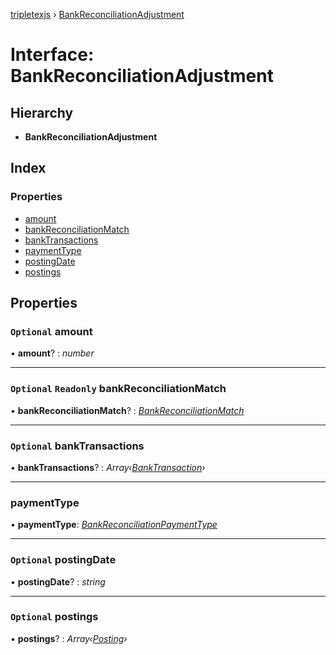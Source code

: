 [tripletexjs](../README.md) › [BankReconciliationAdjustment](bankreconciliationadjustment.md)

# Interface: BankReconciliationAdjustment

## Hierarchy

* **BankReconciliationAdjustment**

## Index

### Properties

* [amount](bankreconciliationadjustment.md#optional-amount)
* [bankReconciliationMatch](bankreconciliationadjustment.md#optional-readonly-bankreconciliationmatch)
* [bankTransactions](bankreconciliationadjustment.md#optional-banktransactions)
* [paymentType](bankreconciliationadjustment.md#paymenttype)
* [postingDate](bankreconciliationadjustment.md#optional-postingdate)
* [postings](bankreconciliationadjustment.md#optional-postings)

## Properties

### `Optional` amount

• **amount**? : *number*

___

### `Optional` `Readonly` bankReconciliationMatch

• **bankReconciliationMatch**? : *[BankReconciliationMatch](../modules/bankreconciliationmatch.md)*

___

### `Optional` bankTransactions

• **bankTransactions**? : *Array‹[BankTransaction](banktransaction.md)›*

___

###  paymentType

• **paymentType**: *[BankReconciliationPaymentType](bankreconciliationpaymenttype.md)*

___

### `Optional` postingDate

• **postingDate**? : *string*

___

### `Optional` postings

• **postings**? : *Array‹[Posting](posting.md)›*
